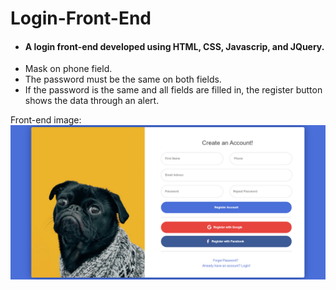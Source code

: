 # Login-Front-End
- #### A login front-end developed using HTML, CSS, Javascrip, and JQuery.
- Mask on phone field.
- The password must be the same on both fields.
- If the password is the same and all fields are filled in, the register button shows the data through an alert.

Front-end image:
![front-end](https://github.com/GabrielPrzy/Login-Front-End/blob/master/front-end.jpg)
